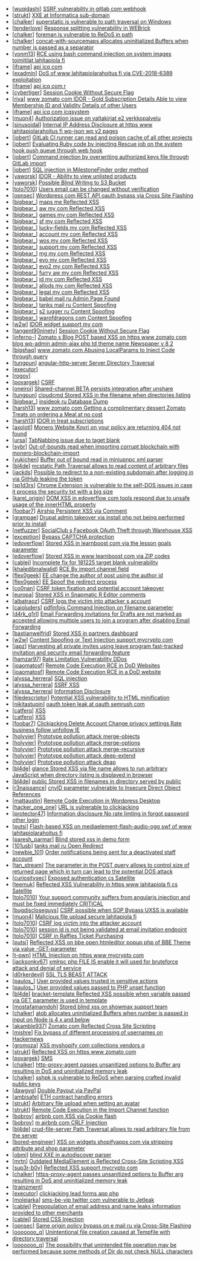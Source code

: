 * [[wuqidashi](https://hackerone.com/wuqidashi)] [SSRF vulnerability in gitlab com webhook](https://hackerone.com/reports/301924)
* [[strukt](https://hackerone.com/strukt)] [XXE at Informatica sub-domain](https://hackerone.com/reports/150520)
* [[chalker](https://hackerone.com/chalker)] [ superstatic is vulnerable to path traversal on Windows](https://hackerone.com/reports/319951)
* [[tenderlove](https://hackerone.com/tenderlove)] [Response splitting vulnerability in WEBrick](https://hackerone.com/reports/153794)
* [[chalker](https://hackerone.com/chalker)] [ foreman is vulnerable to ReDoS in path](https://hackerone.com/reports/320586)
* [[chalker](https://hackerone.com/chalker)] [ concat-with-sourcemaps allocates uninitialized Buffers when number is passed as a separator](https://hackerone.com/reports/320166)
* [[yonm13](https://hackerone.com/yonm13)] [RCE using bash command injection on system images toimitilat lahitapiola fi ](https://hackerone.com/reports/303061)
* [[iframe](https://hackerone.com/iframe)] [api icq com                                                                           ](https://hackerone.com/reports/343202)
* [[exadmin](https://hackerone.com/exadmin)] [DoS of www lahitapiolarahoitus fi via CVE-2018-6389 exploitation](https://hackerone.com/reports/335177)
* [[iframe](https://hackerone.com/iframe)] [api icq com                                                             r ](https://hackerone.com/reports/342928)
* [[cybertiger](https://hackerone.com/cybertiger)] [Session Cookie Without Secure Flag ](https://hackerone.com/reports/343928)
* [[riya](https://hackerone.com/riya)] [ www zomato com IDOR - Gold Subscription Details Able to view Membership ID and Validity Details of other Users](https://hackerone.com/reports/344145)
* [[iframe](https://hackerone.com/iframe)] [api icq com                                      icqsystem ](https://hackerone.com/reports/342944)
* [[muon4](https://hackerone.com/muon4)] [Authorization issue on valtakirjat  e2 verkkopalvelu ](https://hackerone.com/reports/307978)
* [[sinusoidal](https://hackerone.com/sinusoidal)] [Internal IP Address Disclosure at https  www lahitapiolarahoitus fi wp-json wp v2 pages](https://hackerone.com/reports/329791)
* [[jobert](https://hackerone.com/jobert)] [GitLab CI runner can read and poison cache of all other projects](https://hackerone.com/reports/301432)
* [[jobert](https://hackerone.com/jobert)] [Evaluating Ruby code by injecting Rescue job on the system hook push queue through web hook](https://hackerone.com/reports/299473)
* [[jobert](https://hackerone.com/jobert)] [Command injection by overwriting authorized keys file through GitLab import](https://hackerone.com/reports/298873)
* [[jobert](https://hackerone.com/jobert)] [SQL injection in MilestoneFinder order method](https://hackerone.com/reports/298176)
* [[yaworsk](https://hackerone.com/yaworsk)] [IDOR - Ability to view unlisted products](https://hackerone.com/reports/172545)
* [[yaworsk](https://hackerone.com/yaworsk)] [Possible Blind Writing to S3 Bucket](https://hackerone.com/reports/172549)
* [[tolo7010](https://hackerone.com/tolo7010)] [Users email can be changed without verification](https://hackerone.com/reports/302731)
* [[opnsec](https://hackerone.com/opnsec)] [Wordpress com REST API oauth bypass via Cross Site Flashing](https://hackerone.com/reports/176308)
* [[bigbear_](https://hackerone.com/bigbear_)] [ maps me Reflected XSS](https://hackerone.com/reports/98512)
* [[bigbear_](https://hackerone.com/bigbear_)] [ aw my com Reflected XSS](https://hackerone.com/reports/97150)
* [[bigbear_](https://hackerone.com/bigbear_)] [ games my com Reflected XSS](https://hackerone.com/reports/97152)
* [[bigbear_](https://hackerone.com/bigbear_)] [ sf my com Reflected XSS](https://hackerone.com/reports/97153)
* [[bigbear_](https://hackerone.com/bigbear_)] [ lucky-fields my com Reflected XSS](https://hackerone.com/reports/97333)
* [[bigbear_](https://hackerone.com/bigbear_)] [ account my com Reflected XSS](https://hackerone.com/reports/97646)
* [[bigbear_](https://hackerone.com/bigbear_)] [ wos my com Reflected XSS](https://hackerone.com/reports/96724)
* [[bigbear_](https://hackerone.com/bigbear_)] [ support my com Reflected XSS](https://hackerone.com/reports/97334)
* [[bigbear_](https://hackerone.com/bigbear_)] [ mg my com Reflected XSS](https://hackerone.com/reports/97312)
* [[bigbear_](https://hackerone.com/bigbear_)] [ evo my com Reflected XSS](https://hackerone.com/reports/97332)
* [[bigbear_](https://hackerone.com/bigbear_)] [ evo2 my com Reflected XSS](https://hackerone.com/reports/97268)
* [[bigbear_](https://hackerone.com/bigbear_)] [ furry aw my com Reflected XSS](https://hackerone.com/reports/97432)
* [[bigbear_](https://hackerone.com/bigbear_)] [ id my com Reflected XSS](https://hackerone.com/reports/97431)
* [[bigbear_](https://hackerone.com/bigbear_)] [ allods my com Reflected XSS](https://hackerone.com/reports/97430)
* [[bigbear_](https://hackerone.com/bigbear_)] [ legal my com Reflected XSS](https://hackerone.com/reports/97445)
* [[bigbear_](https://hackerone.com/bigbear_)] [ babel mail ru Admin Page Found](https://hackerone.com/reports/103182)
* [[bigbear_](https://hackerone.com/bigbear_)] [ tanks mail ru Content Spoofing](https://hackerone.com/reports/112871)
* [[bigbear_](https://hackerone.com/bigbear_)] [ s2 jugger ru Content Spoofing](https://hackerone.com/reports/112869)
* [[bigbear_](https://hackerone.com/bigbear_)] [ warofdragons com Content Spoofing](https://hackerone.com/reports/113370)
* [[w2w](https://hackerone.com/w2w)] [IDOR widget support my com](https://hackerone.com/reports/328337)
* [[tangent90ninety](https://hackerone.com/tangent90ninety)] [Session Cookie Without Secure Flag ](https://hackerone.com/reports/343095)
* [[inferno-](https://hackerone.com/inferno-)] [ Zomato s Blog POST based XSS on https  www zomato com blog wp-admin admin-ajax php td theme name Newspaper v 8 2](https://hackerone.com/reports/335481)
* [[bigshaq](https://hackerone.com/bigshaq)] [ www zomato com Abusing LocalParams to Inject Code through            query](https://hackerone.com/reports/341600)
* [[tungpun](https://hackerone.com/tungpun)] [ angular-http-server Server Directory Traversal](https://hackerone.com/reports/330349)
* [[executor](https://hackerone.com/executor)] [                                          ](https://hackerone.com/reports/321594)
* [[rogov](https://hackerone.com/rogov)] [                                                          ](https://hackerone.com/reports/330378)
* [[povargek](https://hackerone.com/povargek)] [CSRF                                                          ](https://hackerone.com/reports/301631)
* [[oneiroi](https://hackerone.com/oneiroi)] [Shared-channel BETA persists integration after unshare](https://hackerone.com/reports/291822)
* [[tungpun](https://hackerone.com/tungpun)] [ cloudcmd Stored XSS in the filename when directories listing](https://hackerone.com/reports/341044)
* [[bigbear_](https://hackerone.com/bigbear_)] [ insideok ru Database Dump](https://hackerone.com/reports/197789)
* [[harsh13](https://hackerone.com/harsh13)] [ www zomato com Getting a complimentary dessert Zomato Treats on ordering a Meal at no cost](https://hackerone.com/reports/321938)
* [[harsh13](https://hackerone.com/harsh13)] [IDOR in treat subscriptions](https://hackerone.com/reports/313050)
* [[axolotl](https://hackerone.com/axolotl)] [Monero Website  Kovri on your policy are returning 404 not found ](https://hackerone.com/reports/265161)
* [[ursa](https://hackerone.com/ursa)] [TabNabbing issue due to taget blank ](https://hackerone.com/reports/265160)
* [[sybr](https://hackerone.com/sybr)] [Out-of-bounds read when importing corrupt blockchain with monero-blockchain-import](https://hackerone.com/reports/284951)
* [[yukichen](https://hackerone.com/yukichen)] [Buffer out of bound read in miniupnpc xml parser ](https://hackerone.com/reports/340012)
* [[bl4de](https://hackerone.com/bl4de)] [ mcstatic Path Traversal allows to read content of arbitrary files](https://hackerone.com/reports/312907)
* [[jackds](https://hackerone.com/jackds)] [Possible to redirect to a non-existing subdomain after logging in via GitHub leaking the token ](https://hackerone.com/reports/292825)
* [[sp1d3rs](https://hackerone.com/sp1d3rs)] [Chrome Extension is vulnerable to the self-DOS issues in case it process the security txt with a big size](https://hackerone.com/reports/290955)
* [[karel_origin](https://hackerone.com/karel_origin)] [DOM XSS in edoverflow com tools respond due to unsafe usage of the innerHTML property ](https://hackerone.com/reports/341969)
* [[foobar7](https://hackerone.com/foobar7)] [Airship Persistent XSS via Comment](https://hackerone.com/reports/301973)
* [[grampae](https://hackerone.com/grampae)] [Drupal admin takeover via install php not being performed prior to install ](https://hackerone.com/reports/329407)
* [[netfuzzer](https://hackerone.com/netfuzzer)] [SocialClub s Facebook OAuth Theft through Warehouse XSS ](https://hackerone.com/reports/316948)
* [[exception](https://hackerone.com/exception)] [Bypass CAPTCHA protection](https://hackerone.com/reports/210417)
* [[edoverflow](https://hackerone.com/edoverflow)] [Stored XSS in learnboost com via the lesson goals parameter ](https://hackerone.com/reports/300270)
* [[edoverflow](https://hackerone.com/edoverflow)] [Stored XSS in www learnboost com via ZIP codes ](https://hackerone.com/reports/300812)
* [[cablej](https://hackerone.com/cablej)] [Incomplete fix for 181225 target blank vulnerability ](https://hackerone.com/reports/226104)
* [[khaledibnalwalid](https://hackerone.com/khaledibnalwalid)] [RCE By import channel field](https://hackerone.com/reports/335761)
* [[flex0geek](https://hackerone.com/flex0geek)] [ EE change the author of post using the author id](https://hackerone.com/reports/338477)
* [[flex0geek](https://hackerone.com/flex0geek)] [ EE Spoof the redirect process](https://hackerone.com/reports/339987)
* [[co0nan](https://hackerone.com/co0nan)] [CSRF token fixation and potential account takeover](https://hackerone.com/reports/308394)
* [[europa](https://hackerone.com/europa)] [Stored XSS in Snapmatic  R  Editor comments](https://hackerone.com/reports/309531)
* [[albatraoz](https://hackerone.com/albatraoz)] [CSRF logs the victim into attacker s account](https://hackerone.com/reports/339352)
* [[caioluders](https://hackerone.com/caioluders)] [ pdfinfojs Command Injection on filename parameter](https://hackerone.com/reports/330957)
* [[d4rk_g1rl](https://hackerone.com/d4rk_g1rl)] [Email Forwarding invitations for Drafts are not marked as accepted allowing multiple users to join a program after disabling Email Forwarding](https://hackerone.com/reports/331691)
* [[bastianwelfrid](https://hackerone.com/bastianwelfrid)] [Stored XSS in partners dashboard](https://hackerone.com/reports/271765)
* [[w2w](https://hackerone.com/w2w)] [Content Spoofing or Text Injection support mycrypto com](https://hackerone.com/reports/325827)
* [[japz](https://hackerone.com/japz)] [Harvesting all private invites using leave program fast-tracked invitation and security email forwarding feature](https://hackerone.com/reports/334205)
* [[hamzar97](https://hackerone.com/hamzar97)] [Rate Limitation Vulnerability DDos ](https://hackerone.com/reports/209860)
* [[joaomatosf](https://hackerone.com/joaomatosf)] [Remote Code Execution RCE in DoD Websites](https://hackerone.com/reports/235605)
* [[joaomatosf](https://hackerone.com/joaomatosf)] [Remote Code Execution RCE in a DoD website](https://hackerone.com/reports/329397)
* [[alyssa_herrera](https://hackerone.com/alyssa_herrera)] [ SQL injection ](https://hackerone.com/reports/311922)
* [[alyssa_herrera](https://hackerone.com/alyssa_herrera)] [SSRF XSS](https://hackerone.com/reports/326043)
* [[alyssa_herrera](https://hackerone.com/alyssa_herrera)] [Information Disclosure](https://hackerone.com/reports/330860)
* [[filedescriptor](https://hackerone.com/filedescriptor)] [Potential XSS vulnerability to HTML minification](https://hackerone.com/reports/24684)
* [[nikitastupin](https://hackerone.com/nikitastupin)] [ oauth token leak at oauth semrush com](https://hackerone.com/reports/314814)
* [[catferq](https://hackerone.com/catferq)] [XSS                            ](https://hackerone.com/reports/321643)
* [[catferq](https://hackerone.com/catferq)] [XSS                   ](https://hackerone.com/reports/321419)
* [[foobar7](https://hackerone.com/foobar7)] [Clickjacking Delete Account Change privacy settings Rate business follow unfollow IE ](https://hackerone.com/reports/338569)
* [[holyvier](https://hackerone.com/holyvier)] [Prototype pollution attack merge-objects ](https://hackerone.com/reports/310706)
* [[holyvier](https://hackerone.com/holyvier)] [Prototype pollution attack merge-options ](https://hackerone.com/reports/311336)
* [[holyvier](https://hackerone.com/holyvier)] [Prototype pollution attack merge-recursive ](https://hackerone.com/reports/311337)
* [[holyvier](https://hackerone.com/holyvier)] [Prototype pollution attack deep-extend ](https://hackerone.com/reports/311333)
* [[holyvier](https://hackerone.com/holyvier)] [Prototype pollution attack deap ](https://hackerone.com/reports/310446)
* [[bl4de](https://hackerone.com/bl4de)] [ glance Stored XSS via file name allows to run arbitrary JavaScript when directory listing is displayed in browser](https://hackerone.com/reports/310133)
* [[bl4de](https://hackerone.com/bl4de)] [ public Stored XSS in filenames in directory served by public](https://hackerone.com/reports/316346)
* [[r3naissance](https://hackerone.com/r3naissance)] [ cnvID parameter vulnerable to Insecure Direct Object References](https://hackerone.com/reports/265284)
* [[mattaustin](https://hackerone.com/mattaustin)] [Remote Code Execution in Wordpress Desktop](https://hackerone.com/reports/301458)
* [[hacker_one_one](https://hackerone.com/hacker_one_one)] [URL is vulnerable to clickjacking](https://hackerone.com/reports/337219)
* [[protector47](https://hackerone.com/protector47)] [Information disclosure No rate limting in forgot password  other login ](https://hackerone.com/reports/91343)
* [[putsi](https://hackerone.com/putsi)] [Flash-based XSS on mediaelement-flash-audio-ogg swf of www lahitapiolarahoitus fi](https://hackerone.com/reports/335990)
* [[paresh_parmar](https://hackerone.com/paresh_parmar)] [Blind stored xss in demo form](https://hackerone.com/reports/324194)
* [[101usb](https://hackerone.com/101usb)] [ tanks mail ru Open Redirect](https://hackerone.com/reports/201838)
* [[newbie_101](https://hackerone.com/newbie_101)] [Order notifications being sent for a deactivated staff account](https://hackerone.com/reports/331223)
* [[tan_stream](https://hackerone.com/tan_stream)] [The parameter in the POST query allows to control size of returned page which in turn can lead to the potential DOS attack](https://hackerone.com/reports/300391)
* [[curiositysec](https://hackerone.com/curiositysec)] [Exposed authentication  cs Satellite ](https://hackerone.com/reports/292463)
* [[teemuk](https://hackerone.com/teemuk)] [Reflected XSS Vulnerability in https  www lahitapiola fi cs Satellite](https://hackerone.com/reports/301680)
* [[tolo7010](https://hackerone.com/tolo7010)] [Your support community suffers from angularjs injection and must be fixed immediately CRITICAL ](https://hackerone.com/reports/274264)
* [[bugdiscloseguys](https://hackerone.com/bugdiscloseguys)] [CSRF possible when SOP Bypass UXSS is available](https://hackerone.com/reports/207399)
* [[muon4](https://hackerone.com/muon4)] [Malicious file upload secure lahitapiola fi ](https://hackerone.com/reports/305237)
* [[tolo7010](https://hackerone.com/tolo7010)] [CSRF log victim into the attacker account](https://hackerone.com/reports/293016)
* [[tolo7010](https://hackerone.com/tolo7010)] [session id is not being validated at email invitation endpoint](https://hackerone.com/reports/292636)
* [[tolo7010](https://hackerone.com/tolo7010)] [CSRF in Raffles Ticket Purchasing](https://hackerone.com/reports/272588)
* [[putsi](https://hackerone.com/putsi)] [Reflected XSS on bbe open htmleditor popup php of BBE Theme via value -GET-parameter](https://hackerone.com/reports/324442)
* [[t-pwn](https://hackerone.com/t-pwn)] [HTML Injection on https  www mycrypto com ](https://hackerone.com/reports/326697)
* [[jacksonkv67](https://hackerone.com/jacksonkv67)] [xmlrpc php FILE IS enable it will used for bruteforce attack and denial of service](https://hackerone.com/reports/325040)
* [[d0rkerdevil](https://hackerone.com/d0rkerdevil)] [SSL TLS BEAST ATTACK](https://hackerone.com/reports/141115)
* [[paulos_](https://hackerone.com/paulos_)] [User provided values trusted in sensitive actions](https://hackerone.com/reports/327867)
* [[paulos_](https://hackerone.com/paulos_)] [User provided values passed to PHP unset  function](https://hackerone.com/reports/292500)
* [[bl4de](https://hackerone.com/bl4de)] [ bracket-template Reflected XSS possible when variable passed via GET parameter is used in template](https://hackerone.com/reports/317125)
* [[mostafamamdoh](https://hackerone.com/mostafamamdoh)] [Stored blind xss on showmax support team](https://hackerone.com/reports/307485)
* [[chalker](https://hackerone.com/chalker)] [ atob allocates uninitialized Buffers when number is passed in input on Node js 4 x and below](https://hackerone.com/reports/321686)
* [[akamble937](https://hackerone.com/akamble937)] [Zomato com Reflected Cross Site Scripting](https://hackerone.com/reports/303522)
* [[mishre](https://hackerone.com/mishre)] [Fix bypass of different processing of usernames on Hackernews](https://hackerone.com/reports/321444)
* [[gromoza](https://hackerone.com/gromoza)] [XSS  myshopify com collections vendors q ](https://hackerone.com/reports/324136)
* [[strukt](https://hackerone.com/strukt)] [Reflected XSS on https  www zomato com](https://hackerone.com/reports/311639)
* [[povargek](https://hackerone.com/povargek)] [                                              SMS                                   ](https://hackerone.com/reports/301572)
* [[chalker](https://hackerone.com/chalker)] [ http-proxy-agent passes unsanitized options to Buffer arg  resulting in DoS and uninitialized memory leak](https://hackerone.com/reports/321631)
* [[chalker](https://hackerone.com/chalker)] [ sshpk is vulnerable to ReDoS when parsing crafted invalid public keys](https://hackerone.com/reports/319593)
* [[dawgyg](https://hackerone.com/dawgyg)] [Double Payout via PayPal](https://hackerone.com/reports/307239)
* [[ambisafe](https://hackerone.com/ambisafe)] [ETH contract handling errors](https://hackerone.com/reports/328526)
* [[strukt](https://hackerone.com/strukt)] [Arbitrary file upload when setting an avatar](https://hackerone.com/reports/149268)
* [[strukt](https://hackerone.com/strukt)] [Remote Code Execution in the Import Channel function](https://hackerone.com/reports/236607)
* [[bobrov](https://hackerone.com/bobrov)] [ airbnb com XSS via Cookie flash](https://hackerone.com/reports/197334)
* [[bobrov](https://hackerone.com/bobrov)] [ m airbnb com CRLF Injection](https://hackerone.com/reports/197279)
* [[bl4de](https://hackerone.com/bl4de)] [ crud-file-server Path Traversal allows to read arbitrary file from the server](https://hackerone.com/reports/310690)
* [[bored-engineer](https://hackerone.com/bored-engineer)] [XSS on widgets shopifyapps com via stripping attribute and shop parameter](https://hackerone.com/reports/246794)
* [[obmi](https://hackerone.com/obmi)] [blind XXE in autodiscover parser](https://hackerone.com/reports/315837)
* [[mrtn](https://hackerone.com/mrtn)] [Outdated MediaElement js Reflected Cross-Site Scripting XSS ](https://hackerone.com/reports/155228)
* [[sup3r-b0y](https://hackerone.com/sup3r-b0y)] [Reflected XSS  support mycrypto com ](https://hackerone.com/reports/323566)
* [[chalker](https://hackerone.com/chalker)] [ https-proxy-agent passes unsanitized options to Buffer arg  resulting in DoS and uninitialized memory leak](https://hackerone.com/reports/319532)
* [[trainzment](https://hackerone.com/trainzment)] [                                                  ](https://hackerone.com/reports/319674)
* [[executor](https://hackerone.com/executor)] [clickjacking   lead forms app php](https://hackerone.com/reports/294334)
* [[molejarka](https://hackerone.com/molejarka)] [ sms-be-vip twitter com vulnerable to Jetleak](https://hackerone.com/reports/143935)
* [[cablej](https://hackerone.com/cablej)] [Prepopulation of email address and name leaks information provided to other merchants](https://hackerone.com/reports/316290)
* [[cablej](https://hackerone.com/cablej)] [Stored CSS Injection](https://hackerone.com/reports/315865)
* [[opnsec](https://hackerone.com/opnsec)] [Same origin policy bypass on e mail ru via Cross-Site Flashing](https://hackerone.com/reports/164916)
* [[ooooooo_q](https://hackerone.com/ooooooo_q)] [Unintentional file creation caused at Tempfile with directory traversal](https://hackerone.com/reports/302298)
* [[ooooooo_q](https://hackerone.com/ooooooo_q)] [The possibility that unintended file operation may be performed because some methods of Dir do not check NULL characters ](https://hackerone.com/reports/302338)
